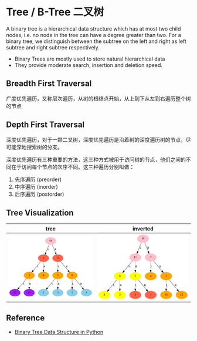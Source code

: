 # Tree / B-Tree 二叉树

A binary tree is a hierarchical data structure which has at most two child nodes, i.e. no node in the tree can have a degree greater than two. For a binary tree, we distinguish between the subtree on the left and right as left subtree and right subtree respectively.

* Binary Trees are mostly used to store natural hierarchical data
* They provide moderate search, insertion and deletion speed.

## Breadth First Traversal

广度优先遍历，又称层次遍历，从树的根结点开始，从上到下从左到右遍历整个树的节点

## Depth First Traversal

深度优先遍历，对于一颗二叉树，深度优先遍历是沿着树的深度遍历树的节点，尽可能深地搜索树的分支。

深度优先遍历有三种重要的方法，这三种方式被用于访问树的节点，他们之间的不同在于访问每个节点的次序不同。这三种遍历分别叫做：
1. 先序遍历 (preorder)
2. 中序遍历 (inorder)
3. 后序遍历 (postorder)

## Tree Visualization

| tree | inverted |
| :--: | :--:     |
| ![](../images/binary_tree.gv.png) | ![](../images/binary_tree_invert.gv.png) |

## Reference

* [Binary Tree Data Structure in Python](https://pyblog.in/programming/python/binary-tree-data-structure-in-python/)